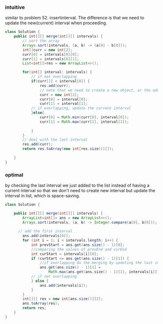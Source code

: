### intuitive

similar to problem 52. insertinterval. The difference is that we need to update the new(current) interval when proceeding. 

```java
class Solution {
    public int[][] merge(int[][] intervals) {
        // sort the array
        Arrays.sort(intervals, (a, b) -> (a[0] - b[0]));
        int[]curr = new int[2];
        curr[0] = intervals[0][0];
        curr[1] = intervals[0][1];
        List<int[]>res = new ArrayList<>();

        for(int[] interval: intervals) {
            // if not overlapping
            if(curr[1] < interval[0]) {
                res.add(curr);
                // note that we need to create a new object, or the added current inteval will be changed
                curr = new int[2];
                curr[0] = interval[0];
                curr[1] = interval[1];
            // if overlapping, update the current interval
            }else{
                curr[0] = Math.min(curr[0], interval[0]);
                curr[1] = Math.max(curr[1], interval[1]);
                
            }
        }
        // deal with the last interval
        res.add(curr);
        return res.toArray(new int[res.size()][]);
        
    }
}
```

### optimal 

by checking the last interval we just added to the list instead of having a current interval so that we don't need to create new interval but update the interval in list, which is space-saving.

```java
class Solution {

    public int[][] merge(int[][] intervals) {
        ArrayList<int[]> ans = new ArrayList<>();
        Arrays.sort(intervals, (a, b) -> Integer.compare(a[0], b[0]));
      
      // add the first interval
        ans.add(intervals[0]);
        for (int i = 1; i < intervals.length; i++) {
            int prevStart = ans.get(ans.size() - 1)[0];
            //comparing the values of prevEnd and curEnd
            int curStart = intervals[i][0];
            if (curStart <= ans.get(ans.size() - 1)[1]) {
                //if overlapping do the merging by updating the last interval
                ans.get(ans.size() - 1)[1] =
                    Math.max(ans.get(ans.size() - 1)[1], intervals[i][1]);
            // if not overlapping
            } else {
                ans.add(intervals[i]);
            }
        }
        int[][] res = new int[ans.size()][2];
        ans.toArray(res);
        return res;
    }
}
```

